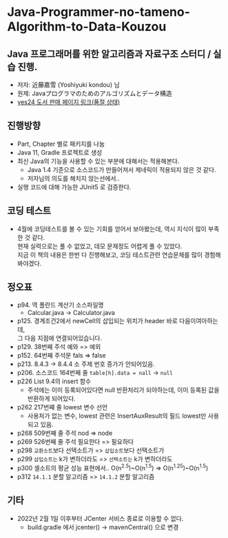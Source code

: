 # Java-Programmer-no-tameno-Algorithm-to-Data-Kouzou

## Java 프로그래머를 위한 알고리즘과 자료구조 스터디 / 실습 진행. 
* 저자: 近藤嘉雪 (Yoshiyuki kondou) 님 
* 원제: Javaプログラマのためのアルゴリズムとデータ構造
* [yes24 도서 판매 페이지 링크(품절 상태)](http://www.yes24.com/Product/Goods/1441332?scode=029)

## 진행방향
* Part, Chapter 별로 패키지를 나눔
* Java 11, Gradle 프로젝트로 생성
* 최신 Java의 기능을 사용할 수 있는 부분에 대해서는 적용해본다.
  * Java 1.4 기준으로 소스코드가 만들어져서 제네릭이 적용되지 않은 것 같다.
  * 저자님의 의도를 해치지 않는선에서..
* 실행 코드에 대해 가능한 JUnit5 로 검증한다.

## 코딩 테스트
* 4월에 코딩테스트를 볼 수 있는 기회를 얻어서 보아봤는데, 역시 지식이 많이 부족한 것 같다.  
  현재 실력으로는 풀 수 없었고, 데모 문제정도 어렵게 풀 수 있었다.  
  지금 이 책의 내용은 한번 다 진행해보고, 코딩 테스트관련 연습문제를 많이 경험해봐야겠다.


## 정오표
* p94. 역 폴란드 계산기 소스파일명
  * Calcular.java -> Calculator.java
* p125. 경계조건2에서 newCell의 삽입되는 위치가 header 바로 다음이여아하는데,  
  그 다음 지점에 연결되어있습니다.
* p129. 38번째 주석  예와 => 예외
* p152. 64번째 주석문 fals => false
* p213. 8.4.3 -> 8.4.4 소 주제 번호 증가가 안되어있음.
* p206. 소스코드 164번째 줄 
  `table[h].data = nall` -> `null`
* p226 List 9.4의 insert 함수
  * 주석에는 이미 등록되어있다면 null 반환처리가 되야하는데, 이미 등록된 값을 반환하게 되어있다.
* p262 217번쨰 줄 lowest 변수 선언
    * 사용처가 없는 변수, lowest 관련은 InsertAuxResult의 필드 lowest만 사용되고 있음.
* p268 509번째 줄 주석 nod => node
* p269 526번째 줄 주석 필요한다 => 필요하다
* p298 `교환소트`보다 선택소트가 => `삽입소트`보다 선택소트가
* p299 `삽입소트는` k가 변하더라도 => `선택소트는` k가 변하더라도
* p300 셀소트의 평균 성능 표현에서.. O(n<sup>2.5</sup>)~O(n<sup>1.5</sup>) => O(n<sup>1.25</sup>)~O(n<sup>1.5</sup>)
* p312 `14.1.1` 분할 알고리즘 => `14.1.2` 분할 알고리즘


## 기타
* 2022년 2월 1일 이후부터 JCenter 서비스 종료로 이용할 수 없다.
  * build.gradle 에서 jcenter() -> mavenCentral() 으로 변경
